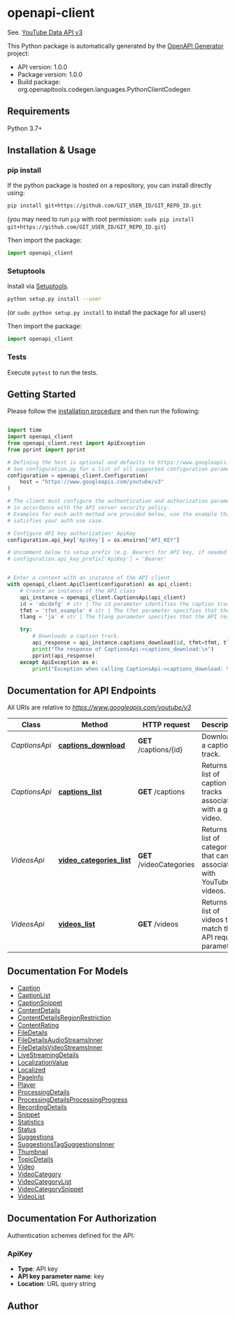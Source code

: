 # openapi-client

See. [YouTube Data API v3](https://developers.google.com/youtube/v3)

This Python package is automatically generated by the [OpenAPI Generator](https://openapi-generator.tech) project:

- API version: 1.0.0
- Package version: 1.0.0
- Build package: org.openapitools.codegen.languages.PythonClientCodegen

## Requirements

Python 3.7+

## Installation & Usage

### pip install

If the python package is hosted on a repository, you can install directly using:

```sh
pip install git+https://github.com/GIT_USER_ID/GIT_REPO_ID.git
```

(you may need to run `pip` with root permission: `sudo pip install git+https://github.com/GIT_USER_ID/GIT_REPO_ID.git`)

Then import the package:

```python
import openapi_client
```

### Setuptools

Install via [Setuptools](http://pypi.python.org/pypi/setuptools).

```sh
python setup.py install --user
```

(or `sudo python setup.py install` to install the package for all users)

Then import the package:

```python
import openapi_client
```

### Tests

Execute `pytest` to run the tests.

## Getting Started

Please follow the [installation procedure](#installation--usage) and then run the following:

```python

import time
import openapi_client
from openapi_client.rest import ApiException
from pprint import pprint

# Defining the host is optional and defaults to https://www.googleapis.com/youtube/v3
# See configuration.py for a list of all supported configuration parameters.
configuration = openapi_client.Configuration(
    host = "https://www.googleapis.com/youtube/v3"
)

# The client must configure the authentication and authorization parameters
# in accordance with the API server security policy.
# Examples for each auth method are provided below, use the example that
# satisfies your auth use case.

# Configure API key authorization: ApiKey
configuration.api_key['ApiKey'] = os.environ["API_KEY"]

# Uncomment below to setup prefix (e.g. Bearer) for API key, if needed
# configuration.api_key_prefix['ApiKey'] = 'Bearer'


# Enter a context with an instance of the API client
with openapi_client.ApiClient(configuration) as api_client:
    # Create an instance of the API class
    api_instance = openapi_client.CaptionsApi(api_client)
    id = 'abcdefg' # str | The id parameter identifies the caption track that is being retrieved. The value is a caption track ID as identified by the id property in a caption resource.
    tfmt = 'tfmt_example' # str | The tfmt parameter specifies that the caption track should be returned in a specific format. If the parameter is not included in the request, the track is returned in its original format. Supported values are - `sbv` - SubViewer subtitle - `scc` - Scenarist Closed Caption format - `srt` - SubRip subtitle - `ttml` - Timed Text Markup Language caption - `vtt` - Web Video Text Tracks caption (optional)
    tlang = 'ja' # str | The tlang parameter specifies that the API response should return a translation of the specified caption track. The parameter value is an ISO 639-1 two-letter language code that identifies the desired caption language. The translation is generated by using machine translation, such as Google Translate. (optional)

    try:
        # Downloads a caption track.
        api_response = api_instance.captions_download(id, tfmt=tfmt, tlang=tlang)
        print("The response of CaptionsApi->captions_download:\n")
        pprint(api_response)
    except ApiException as e:
        print("Exception when calling CaptionsApi->captions_download: %s\n" % e)

```

## Documentation for API Endpoints

All URIs are relative to *https://www.googleapis.com/youtube/v3*

| Class         | Method                                                               | HTTP request             | Description                                                              |
| ------------- | -------------------------------------------------------------------- | ------------------------ | ------------------------------------------------------------------------ |
| *CaptionsApi* | [**captions_download**](docs/CaptionsApi.md#captions_download)       | **GET** /captions/{id}   | Downloads a caption track.                                               |
| *CaptionsApi* | [**captions_list**](docs/CaptionsApi.md#captions_list)               | **GET** /captions        | Returns a list of caption tracks associated with a given video.          |
| *VideosApi*   | [**video_categories_list**](docs/VideosApi.md#video_categories_list) | **GET** /videoCategories | Returns a list of categories that can be associated with YouTube videos. |
| *VideosApi*   | [**videos_list**](docs/VideosApi.md#videos_list)                     | **GET** /videos          | Returns a list of videos that match the API request parameters.          |

## Documentation For Models

- [Caption](docs/Caption.md)
- [CaptionList](docs/CaptionList.md)
- [CaptionSnippet](docs/CaptionSnippet.md)
- [ContentDetails](docs/ContentDetails.md)
- [ContentDetailsRegionRestriction](docs/ContentDetailsRegionRestriction.md)
- [ContentRating](docs/ContentRating.md)
- [FileDetails](docs/FileDetails.md)
- [FileDetailsAudioStreamsInner](docs/FileDetailsAudioStreamsInner.md)
- [FileDetailsVideoStreamsInner](docs/FileDetailsVideoStreamsInner.md)
- [LiveStreamingDetails](docs/LiveStreamingDetails.md)
- [LocalizationValue](docs/LocalizationValue.md)
- [Localized](docs/Localized.md)
- [PageInfo](docs/PageInfo.md)
- [Player](docs/Player.md)
- [ProcessingDetails](docs/ProcessingDetails.md)
- [ProcessingDetailsProcessingProgress](docs/ProcessingDetailsProcessingProgress.md)
- [RecordingDetails](docs/RecordingDetails.md)
- [Snippet](docs/Snippet.md)
- [Statistics](docs/Statistics.md)
- [Status](docs/Status.md)
- [Suggestions](docs/Suggestions.md)
- [SuggestionsTagSuggestionsInner](docs/SuggestionsTagSuggestionsInner.md)
- [Thumbnail](docs/Thumbnail.md)
- [TopicDetails](docs/TopicDetails.md)
- [Video](docs/Video.md)
- [VideoCategory](docs/VideoCategory.md)
- [VideoCategoryList](docs/VideoCategoryList.md)
- [VideoCategorySnippet](docs/VideoCategorySnippet.md)
- [VideoList](docs/VideoList.md)

<a id="documentation-for-authorization"></a>

## Documentation For Authorization

Authentication schemes defined for the API:
<a id="ApiKey"></a>

### ApiKey

- **Type**: API key
- **API key parameter name**: key
- **Location**: URL query string

## Author
